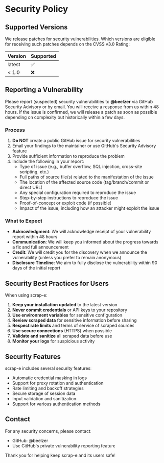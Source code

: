 # Security Policy

## Supported Versions

We release patches for security vulnerabilities. Which versions are eligible for receiving such patches depends on the CVSS v3.0 Rating:

| Version | Supported          |
| ------- | ------------------ |
| latest  | :white_check_mark: |
| < 1.0   | :x:                |

## Reporting a Vulnerability

Please report (suspected) security vulnerabilities to **@beelzer** via GitHub Security Advisory or by email. You will receive a response from us within 48 hours. If the issue is confirmed, we will release a patch as soon as possible depending on complexity but historically within a few days.

### Process

1. **Do NOT** create a public GitHub issue for security vulnerabilities
2. Email your findings to the maintainer or use GitHub's Security Advisory feature
3. Provide sufficient information to reproduce the problem
4. Include the following in your report:
   - Type of issue (e.g., buffer overflow, SQL injection, cross-site scripting, etc.)
   - Full paths of source file(s) related to the manifestation of the issue
   - The location of the affected source code (tag/branch/commit or direct URL)
   - Any special configuration required to reproduce the issue
   - Step-by-step instructions to reproduce the issue
   - Proof-of-concept or exploit code (if possible)
   - Impact of the issue, including how an attacker might exploit the issue

### What to Expect

- **Acknowledgment**: We will acknowledge receipt of your vulnerability report within 48 hours
- **Communication**: We will keep you informed about the progress towards a fix and full announcement
- **Credit**: We will credit you for the discovery when we announce the vulnerability (unless you prefer to remain anonymous)
- **Disclosure Timeline**: We aim to fully disclose the vulnerability within 90 days of the initial report

## Security Best Practices for Users

When using scrap-e:

1. **Keep your installation updated** to the latest version
2. **Never commit credentials** or API keys to your repository
3. **Use environment variables** for sensitive configuration
4. **Review scraped data** for sensitive information before sharing
5. **Respect rate limits** and terms of service of scraped sources
6. **Use secure connections** (HTTPS) when possible
7. **Validate and sanitize** all scraped data before use
8. **Monitor your logs** for suspicious activity

## Security Features

scrap-e includes several security features:

- Automatic credential masking in logs
- Support for proxy rotation and authentication
- Rate limiting and backoff strategies
- Secure storage of session data
- Input validation and sanitization
- Support for various authentication methods

## Contact

For any security concerns, please contact:
- GitHub: @beelzer
- Use GitHub's private vulnerability reporting feature

Thank you for helping keep scrap-e and its users safe!

